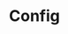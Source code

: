 ---
title: Config
tags: ["config", "settings", "options", "preferences", "configuration", "setup", "arrangement"]
icon: config
svg: '<svg xmlns="http://www.w3.org/2000/svg" width="24" height="24" fill="none" viewBox="0 0 24 24" stroke-width="1.5" stroke-linecap="round" stroke-linejoin="round" stroke="currentColor"><path d="M21 5h-3m-4.25-2v4M13 5H3m4 7H3m7.75-2v4M21 12H11m10 7h-3m-4.25-2v4M13 19H3"/></svg>'
---